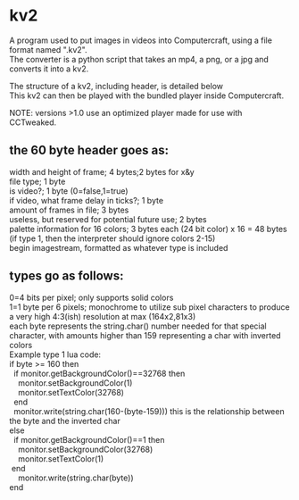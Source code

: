 # kv2
A program used to put images in videos into Computercraft, using a file format named ".kv2".<br />
The converter is a python script that takes an mp4, a png, or a jpg and converts it into a kv2. 

The structure of a kv2, including header, is detailed below<br />
This kv2 can then be played with the bundled player inside Computercraft.

NOTE: versions >1.0 use an optimized player made for use with CCTweaked.

the 60 byte header goes as:
-----------------------------
width and height of frame; 4 bytes;2 bytes for x&y<br />
file type; 1 byte<br />
is video?; 1 byte (0=false,1=true)<br />
if video, what frame delay in ticks?; 1 byte <br />
amount of frames in file; 3 bytes<br />
useless, but reserved for potential future use; 2 bytes<br />
palette information for 16 colors; 3 bytes each (24 bit color) x 16 = 48 bytes (if type 1, then the interpreter should ignore colors 2-15)<br />
begin imagestream, formatted as whatever type is included<br />


types go as follows:
-----------------------
0=4 bits per pixel; only supports solid colors<br />
1=1 byte per 6 pixels; monochrome to utilize sub pixel characters to produce a very high 4:3(ish) resolution at max (164x2,81x3)<br />
each byte represents the string.char() number needed for that special character, with amounts higher than 159 representing a char with inverted colors<br />
Example type 1 lua code:<br />
if byte >= 160 then<br />
­ ­ ­­if monitor.getBackgroundColor()==32768 then<br />
­ ­ ­ ­ ­monitor.setBackgroundColor(1)<br />
­ ­ ­ ­ ­monitor.setTextColor(32768)<br />
­ ­ ­end<br />
­ ­ ­monitor.write(string.char(160-(byte-159))) this is the relationship between the byte and the inverted char<br />
else<br />
­­ ­ ­­­if monitor.getBackgroundColor()==1 then<br />
­ ­ ­ ­ ­monitor.setBackgroundColor(32768)<br />
­ ­ ­ ­ ­monitor.setTextColor(1)<br />
­  end<br />
­ ­ ­ ­ ­monitor.write(string.char(byte))<br />
end<br />